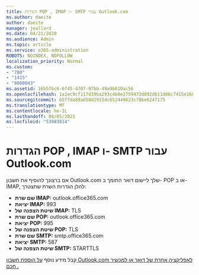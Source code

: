 ```yaml
---
title: הגדרות POP , IMAP ו- SMTP עבור Outlook.com
ms.author: daeite
author: daeite
manager: joallard
ms.date: 04/21/2020
ms.audience: Admin
ms.topic: article
ms.service: o365-administration
ROBOTS: NOINDEX, NOFOLLOW
localization_priority: Normal
ms.custom:
- "780"
- "1415"
- "8000043"
ms.assetid: 16b5fbc6-6f45-4707-97bb-49a9b610ac56
ms.openlocfilehash: 1a1ec9cf117d39ba293c4b6e2759472d892db11d86c7415e1689027aa8a728ba
ms.sourcegitcommit: b5f7da89a650d2915dc652449623c78be6247175
ms.translationtype: MT
ms.contentlocale: he-IL
ms.lasthandoff: 08/05/2021
ms.locfileid: "53983814"
---
```

# <a name="pop-imap-and-smtp-settings-for-outlookcom"></a>הגדרות POP , IMAP ו- SMTP עבור Outlook.com

אם ברצונך להוסיף את חשבון Outlook.com שלך ליישום דואר התומך ב- POP או ב- IMAP, להלן הגדרות השרת שתצטרך:
  
- **שם שרת IMAP:** outlook.office365.com
- **יציאת IMAP:** 993
- **שיטת הצפנה של IMAP:** TLS
- **שם שרת POP:** outlook.office365.com  
- **יציאת POP:** 995  
- **שיטת הצפנה של POP:** TLS  
- **שם שרת SMTP:** smtp.office365.com
- **יציאת SMTP:** 587
- **שיטת הצפנה של SMTP:** STARTTLS

קבל מידע נוסף [על הוספת חשבון Outlook.com לאפליקציה אחרת של דואר או למכשיר חכם .](https://support.office.com/article/73f3b178-0009-41ae-aab1-87b80fa94970?wt.mc_id=Office_Outlook_com_Alchemy)